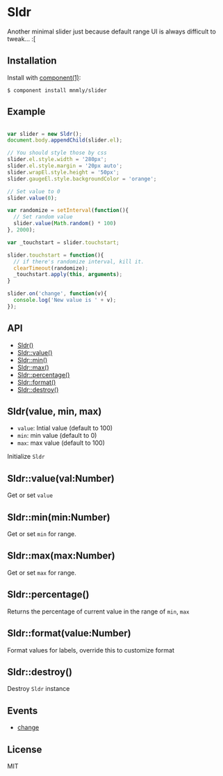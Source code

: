 
# Sldr

  Another minimal slider just because default range UI is always difficult to tweak... :[


## Installation

  Install with [component(1)](http://component.io):

    $ component install mnmly/slider

## Example

```javascript

var slider = new Sldr();
document.body.appendChild(slider.el);

// You should style those by css
slider.el.style.width = '280px';
slider.el.style.margin = '20px auto';
slider.wrapEl.style.height = '50px';
slider.gaugeEl.style.backgroundColor = 'orange';

// Set value to 0
slider.value(0);

var randomize = setInterval(function(){
  // Set random value
  slider.value(Math.random() * 100)
}, 2000);

var _touchstart = slider.touchstart;

slider.touchstart = function(){
  // if there's randomize interval, kill it.
  clearTimeout(randomize);
  _touchstart.apply(this, arguments);
}

slider.on('change', function(v){
  console.log('New value is ' + v);
});
```

## API

  - [Sldr()](#slider)
  - [Sldr::value()](#slidervaluevaluenumber)
  - [Sldr::min()](#sliderminminnumber)
  - [Sldr::max()](#slidermaxmaxnumber)
  - [Sldr::percentage()](#sliderpercentage)
  - [Sldr::format()](#sliderformatvaluenumber)
  - [Sldr::destroy()](#sliderdestroy)

## Sldr(value, min, max)

  - `value`: Intial value (default to 100)
  - `min`: min value (default to 0)
  - `max`: max value (default to 100)

  Initialize `Sldr`

## Sldr::value(val:Number)

  Get or set `value`

## Sldr::min(min:Number)

  Get or set `min` for range.

## Sldr::max(max:Number)

  Get or set `max` for range.

## Sldr::percentage()

  Returns the percentage of current value in the range of `min`, `max`

## Sldr::format(value:Number)

  Format values for labels, override this to customize format

## Sldr::destroy()

  Destroy `Sldr` instance


## Events

  - [change](#change)


## License

  MIT
